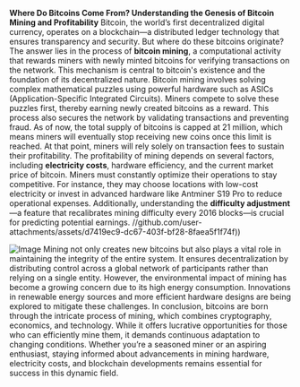 **Where Do Bitcoins Come From? Understanding the Genesis of Bitcoin Mining and Profitability**
Bitcoin, the world’s first decentralized digital currency, operates on a blockchain—a distributed ledger technology that ensures transparency and security. But where do these bitcoins originate? The answer lies in the process of **bitcoin mining**, a computational activity that rewards miners with newly minted bitcoins for verifying transactions on the network. This mechanism is central to bitcoin's existence and the foundation of its decentralized nature.
Bitcoin mining involves solving complex mathematical puzzles using powerful hardware such as ASICs (Application-Specific Integrated Circuits). Miners compete to solve these puzzles first, thereby earning newly created bitcoins as a reward. This process also secures the network by validating transactions and preventing fraud. As of now, the total supply of bitcoins is capped at 21 million, which means miners will eventually stop receiving new coins once this limit is reached. At that point, miners will rely solely on transaction fees to sustain their profitability.
The profitability of mining depends on several factors, including **electricity costs**, hardware efficiency, and the current market price of bitcoin. Miners must constantly optimize their operations to stay competitive. For instance, they may choose locations with low-cost electricity or invest in advanced hardware like Antminer S19 Pro to reduce operational expenses. Additionally, understanding the **difficulty adjustment**—a feature that recalibrates mining difficulty every 2016 blocks—is crucial for predicting potential earnings.
 //github.com/user-attachments/assets/d7419ec9-dc67-403f-bf28-8faea5f1f74f))

![Image](https://github.com/user-attachments/assets/d7419ec9-dc67-403f-bf28-8faea5f1f74f)
Mining not only creates new bitcoins but also plays a vital role in maintaining the integrity of the entire system. It ensures decentralization by distributing control across a global network of participants rather than relying on a single entity. However, the environmental impact of mining has become a growing concern due to its high energy consumption. Innovations in renewable energy sources and more efficient hardware designs are being explored to mitigate these challenges.
In conclusion, bitcoins are born through the intricate process of mining, which combines cryptography, economics, and technology. While it offers lucrative opportunities for those who can efficiently mine them, it demands continuous adaptation to changing conditions. Whether you’re a seasoned miner or an aspiring enthusiast, staying informed about advancements in mining hardware, electricity costs, and blockchain developments remains essential for success in this dynamic field.
